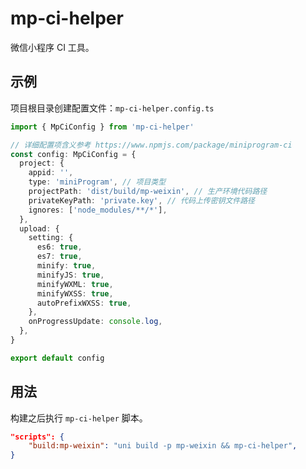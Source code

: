 # mp-ci-helper

微信小程序 CI 工具。

## 示例

项目根目录创建配置文件：`mp-ci-helper.config.ts`

```ts
import { MpCiConfig } from 'mp-ci-helper'

// 详细配置项含义参考 https://www.npmjs.com/package/miniprogram-ci
const config: MpCiConfig = {
  project: {
    appid: '',
    type: 'miniProgram', // 项目类型
    projectPath: 'dist/build/mp-weixin', // 生产环境代码路径
    privateKeyPath: 'private.key', // 代码上传密钥文件路径
    ignores: ['node_modules/**/*'],
  },
  upload: {
    setting: {
      es6: true,
      es7: true,
      minify: true,
      minifyJS: true,
      minifyWXML: true,
      minifyWXSS: true,
      autoPrefixWXSS: true,
    },
    onProgressUpdate: console.log,
  },
}

export default config
```

## 用法

构建之后执行 `mp-ci-helper` 脚本。

```json
"scripts": {
    "build:mp-weixin": "uni build -p mp-weixin && mp-ci-helper",
}
```

